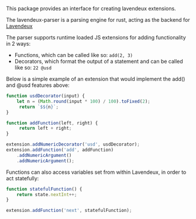 This package provides an interface for creating lavendeux extensions.

The lavendeux-parser is a parsing engine for rust, acting as the backend for [Lavendeux](https://rscarson.github.io/lavendeux/)

The parser supports runtime loaded JS extensions for adding functionality in 2 ways:
- Functions, which can be called like so: `add(2, 3)`
- Decorators, which format the output of a statement and can be called like so: `22 @usd`

Below is a simple example of an extension that would implement the add() and @usd features above:
```javascript
function usdDecorator(input) {
    let n = (Math.round(input * 100) / 100).toFixed(2);
     return `$${n}`;
}

function addFunction(left, right) {
     return left + right;
}

extension.addNumericDecorator('usd', usdDecorator);
extension.addFunction('add', addFunction)
    .addNumericArgument()
    .addNumericArgument();
```

Functions can also access variables set from within Lavendeux, in order to act statefully:
```javascript
function statefulFunction() {
    return state.nextInt++;
}

extension.addFunction('next', statefulFunction);
```